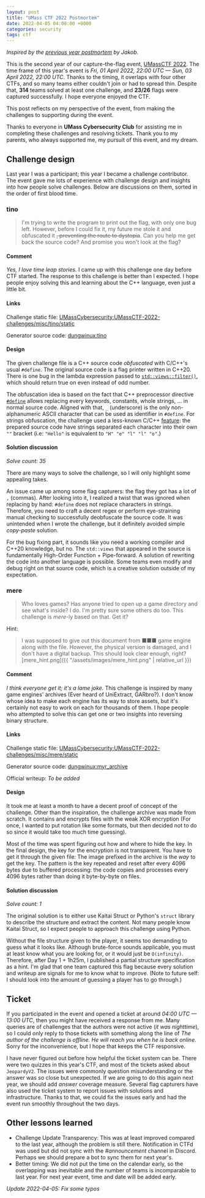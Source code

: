 ```yaml
---
layout: post
title: "UMass CTF 2022 Postmortem"
date: 2022-04-05 04:00:00 +0000
categories: security
tags: ctf
---
```


_Inspired by the [previous year postmortem](https://jakob.space/blog/umass-ctf-2021-postmortem.html) by Jakob._

This is the second year of our capture-the-flag event, [UMassCTF 2022](https://ctftime.org/event/1561).
The time frame of this year's event is _Fri, 01 April 2022, 22:00 UTC — Sun, 03 April 2022, 22:00 UTC_.
Thanks to the timing, it overlaps with four other CTFs, and so many teams either couldn't join or had to spread thin.
Despite that, **314** teams solved at least one challenge, and **23/26** flags were captured successfully.
I hope everyone enjoyed the CTF.

This post reflects on my perspective of the event, from making the challenges to supporting during the event.

Thanks to everyone in **UMass Cybersecurity Club** for assisting me in completing these challenges and resolving tickets.
Thank you to my parents, who always supported me, my pursuit of this event, and my dream.

## Challenge design

Last year I was a participant; this year I became a challenge contributor. The event gave me lots of experience with challenge design and insights into how people solve challenges. Below are discussions on them, sorted in the order of first blood time.

### tino

> I'm trying to write the program to print out the flag,
> with only one bug left. However, before I could fix it,
> my future me stole it and obfuscated it
> ~~, preventing the route to dystopia~~.
> Can you help me get back the source code?
> And promise you won't look at the flag?

#### Comment

_Yes, I love time leap stories._
I came up with this challenge one day before CTF started. The response to this challenge is better than I expected. I hope people enjoy solving this and learning about the C++ language, even just a little bit.

#### Links

Challenge static file:
[UMassCybersecurity:UMassCTF-2022-challenges/misc/tino/static](https://github.com/UMassCybersecurity/UMassCTF-2022-challenges/tree/main/misc/tino/static)

Generator source code: [dungwinux:tino](https://github.com/dungwinux/tino)

<!-- Add write-ups here -->

#### Design

The given challenge file is a C++ source code _obfuscated_ with C/C++'s usual `#define`.
The original source code is a flag printer written in C++20.
There is one bug in the lambda expression passed to [`std::views::filter()`](https://en.cppreference.com/w/cpp/ranges/filter_view),
which should return true on even instead of odd number.

The obfuscation idea is based on the fact that C++ preprocessor directive [`#define`](https://en.cppreference.com/w/cpp/preprocessor/replace) allows replacing every keywords, constants, whole strings, ... in normal source code.
Aligned with that, `_` (underscore) is the only non-alphanumeric ASCII character that can be used as identifier in `#define`.
For strings obfuscation, the challenge used a less-known C/C++ [feature](https://en.cppreference.com/w/c/language/string_literal#Explanation): the prepared source code have strings separated each character into their own `""` bracket
(i.e: `"Hello"` is equivalent to `"H" "e" "l" "l" "o"`.)

#### Solution discussion

_Solve count: 35_

There are many ways to solve the challenge, so I will only highlight some appealing takes.

An issue came up among some flag capturers: the flag they got has a lot of `,` (commas).
After looking into it, I realized a twist that was ignored when replacing by hand: `#define` does not replace characters in strings.
Therefore, you need to craft a decent regex or perform eye-straining manual checking to successfully deobfuscate the source code.
It was unintended when I wrote the challenge, but it definitely avoided simple _copy-paste_ solution.

For the bug fixing part, it sounds like you need a working compiler and C++20 knowledge, but no.
The `std::views` that appeared in the source is fundamentally High-Order Function + Pipe-forward.
A solution of rewriting the code into another language is possible. Some teams even modify and debug right on that source code, which is a creative solution outside of my expectation.

### mere

> Who loves games?
> Has anyone tried to open up a game directory and see what's inside?
> I do. I'm pretty sure some others do too.
> This challenge is _mere_-ly based on that. Get it?

Hint:

> I was supposed to give out this document from ■■■ game engine along with the file.
> However, the physical version is damaged, and I don't have a digital backup.
> This should look clear enough, right? [mere_hint.png]({{ "/assets/images/mere_hint.png" | relative_url }})

#### Comment

_I think everyone get it; it's a lame joke._
This challenge is inspired by many game engines' archives (Ever heard of UniExtract, GARbro?).
I don't know whose idea to make each engine has its way to store assets, but it's certainly not easy to work on each for thousands of them.
I hope people who attempted to solve this can get one or two insights into reversing binary structure.

#### Links

Challenge static file:
[UMassCybersecurity:UMassCTF-2022-challenges/misc/mere/static](https://github.com/UMassCybersecurity/UMassCTF-2022-challenges/tree/main/misc/mere/static)

Generator source code: [dungwinux:myr_archive](https://github.com/dungwinux/myr_archive)

Official writeup: _To be added_

<!-- Add write-ups here -->

#### Design

It took me at least a month to have a decent proof of concept of the challenge. Other than the inspiration, the challenge archive was made from scratch. It contains and encrypts files with the weak XOR encryption (For once, I wanted to put rotation like some formats, but then decided not to do so since it would take too much time guessing).

Most of the time was spent figuring out how and where to hide the key.
In the final design, the key for the encryption is not transparent. You have to get it through the given file: The image prefixed in the archive is the _way_ to get the key.
The pattern is the key repeated and reset after every 4096 bytes due to buffered processing: the code copies and processes every 4096 bytes rather than doing it byte-by-byte on files.

#### Solution discussion

_Solve count: 1_

The original solution is to either use Kaitai Struct or Python's `struct` library to describe the structure and extract the content.
Not many people know Kaitai Struct, so I expect people to approach this challenge using Python.

Without the file structure given to the player, it seems too demanding to guess what it looks like. Although brute-force sounds applicable, you must at least know what you are looking for, or it would just be `O(infinity)`. Therefore, after Day 1 + 1h25m, I published a partial structure specification as a hint. I'm glad that one team captured this flag because every solution and writeup are signals for me to know what to improve.
(Note to future self: I should look into the amount of guessing a player has to go through.)

## Ticket

If you participated in the event and opened a ticket at around
_04:00 UTC — 13:00 UTC_,
then you might have received a response from me.
Many queries are of challenges that the authors were not active (_it was nighttime_),
so I could only reply to those tickets with something along the line of
_The author of the challenge is offline. He will reach you when he is back online_.
Sorry for the inconvenience, but I hope that keeps the CTF responsive.

I have never figured out before how helpful the ticket system can be.
There were two quizzes in this year's CTF, and most of the tickets asked about `JeopardyV2`. The issues were commonly question misunderstanding or the answer was so close but unexpected.
If we are going to do this again next year, we should add _answer_ coverage measure.
Several flag capturers have also used the ticket system to report issues with solutions and infrastructure.
Thanks to that, we could fix the issues early and had the event run smoothly throughout the two days.

## Other lessons learned

-   Challenge Update Transparency: This was at least improved compared to the last year, although the problem is still there. Notification in CTFd was used but did not sync with the _#announcement_ channel in Discord. Perhaps we should prepare a bot to sync them for next year's.
-   Better timing: We did not put the time on the calendar early, so the overlapping was inevitable and the number of teams is incomparable to last year. For next year event, time and date will be added early.

_Update 2022-04-05: Fix some typos_
